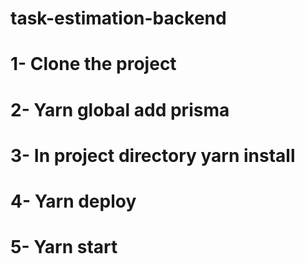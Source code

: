 # task-estimation-backend

# 1- Clone the project

# 2- Yarn global add prisma

# 3- In project directory yarn install

# 4- Yarn deploy

# 5- Yarn start
